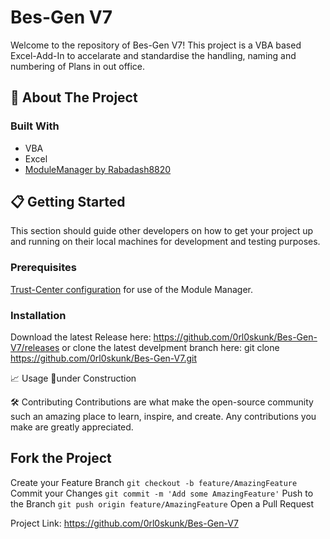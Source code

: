 # Bes-Gen V7

Welcome to the repository of Bes-Gen V7! This project is a VBA based Excel-Add-In to accelarate and standardise the handling, naming and numbering of Plans in out office.

## 🚀 About The Project

### Built With

- VBA
- Excel
- [ModuleManager by Rabadash8820](https://github.com/Rabadash8820/VbaModuleManager)

## 📋 Getting Started

This section should guide other developers on how to get your project up and running on their local machines for development and testing purposes.

### Prerequisites
[Trust-Center configuration](https://github.com/Rabadash8820/VbaModuleManager?tab=readme-ov-file#setup) for use of the Module Manager.

### Installation
Download the latest Release here: https://github.com/0rl0skunk/Bes-Gen-V7/releases
or clone the latest develpment branch here: git clone https://github.com/0rl0skunk/Bes-Gen-V7.git

📈 Usage
👷under Construction

🛠️ Contributing
Contributions are what make the open-source community such an amazing place to learn, inspire, and create. Any contributions you make are greatly appreciated.

## Fork the Project
Create your Feature Branch `git checkout -b feature/AmazingFeature`
Commit your Changes `git commit -m 'Add some AmazingFeature'`
Push to the Branch `git push origin feature/AmazingFeature`
Open a Pull Request

Project Link: https://github.com/0rl0skunk/Bes-Gen-V7
